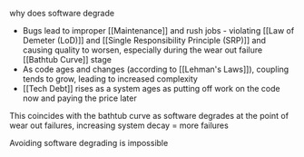 why does software degrade
- Bugs lead to improper [[Maintenance]] and rush jobs - violating [[Law of Demeter (LoD)]] and [[Single Responsibility Principle (SRP)]] and causing quality to worsen, especially during the wear out failure [[Bathtub Curve]] stage
- As code ages and changes (according to [[Lehman's Laws]]), coupling tends to grow, leading to increased complexity
- [[Tech Debt]] rises as a system ages as putting off work on the code now and paying the price later

This coincides with the bathtub curve as software degrades at the point of wear out failures, increasing system decay = more failures

Avoiding software degrading is impossible